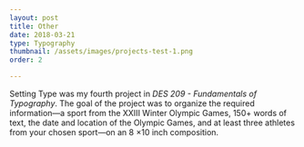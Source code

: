 ```yaml
---
layout: post
title: Other
date: 2018-03-21
type: Typography
thumbnail: /assets/images/projects-test-1.png
order: 2

---
```


Setting Type was my fourth project in _DES 209 - Fundamentals of Typography_. The goal of the project was to organize the required information—a sport from the XXIII Winter Olympic Games, 150+ words of text, the date and location of the Olympic Games, and at least three athletes from your chosen sport—on an 8 ×10 inch composition.
